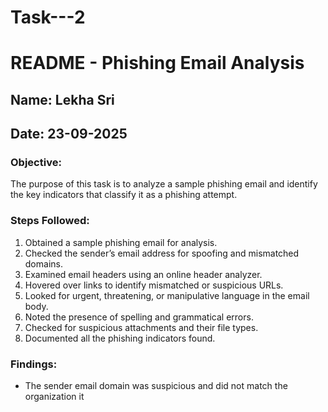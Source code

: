 # Task---2
# README - Phishing Email Analysis
## Name: Lekha Sri
## Date: 23-09-2025

### Objective:
The purpose of this task is to analyze a sample phishing email and identify the key indicators that classify it as a phishing attempt.

### Steps Followed:
1. Obtained a sample phishing email for analysis.
2. Checked the sender’s email address for spoofing and mismatched domains.
3. Examined email headers using an online header analyzer.
4. Hovered over links to identify mismatched or suspicious URLs.
5. Looked for urgent, threatening, or manipulative language in the email body.
6. Noted the presence of spelling and grammatical errors.
7. Checked for suspicious attachments and their file types.
8. Documented all the phishing indicators found.

### Findings:
- The sender email domain was suspicious and did not match the organization it
